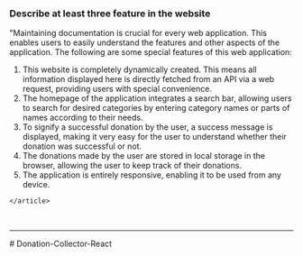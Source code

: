 
<section>
    <h3>Describe at least three feature in the website</h3>
    <article>
        <p>"Maintaining documentation is crucial for every web application. This enables users to easily understand the features and other aspects of the application. The following are some special features of this web application:</p>
        <ol>
            <li>This website is completely dynamically created. This means all information displayed here is directly fetched from an API via a web request, providing users with special convenience.</li>
            <li>The homepage of the application integrates a search bar, allowing users to search for desired categories by entering category names or parts of names according to their needs.</li>
            <li>To signify a successful donation by the user, a success message is displayed, making it very easy for the user to understand whether their donation was successful or not.</li>
            <li>The donations made by the user are stored in local storage in the browser, allowing the user to keep track of their donations.</li>
            <li>The application is entirely responsive, enabling it to be used from any device.</li>
        </ol>

    </article>
</section>

<br/>
<hr/>
# Donation-Collector-React
